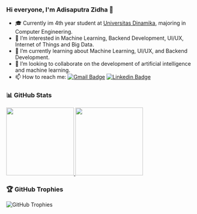 ### Hi everyone, I'm Adisaputra Zidha 👋

- 🎓 Currently im 4th year student at [Universitas Dinamika](https://dinamika.ac.id), majoring in Computer Engineering.
- 👀 I’m interested in Machine Learning, Backend Development, UI/UX, Internet of Things and Big Data.
- 🌱 I’m currently learning about Machine Learning, UI/UX, and Backend Development.
- 👯 I’m looking to collaborate on the development of artificial intelligence and machine learning.
- 📫 How to reach me: 
  [![Gmail Badge](https://img.shields.io/badge/-Email-c14438?style=flat&logo=Gmail&logoColor=white&link=mailto:hi.zidha@gmail.com)](mailto:hi.zidha@gmail.com)
  [![Linkedin Badge](https://img.shields.io/badge/-LinkedIn-0072b1?style=flat&logo=Linkedin&logoColor=white&link=https://www.linkedin.com/in/adisaputrazidha/)](https://www.linkedin.com/in/adisaputrazidha/)

### 📊 GitHub Stats
<p align="left">
<a href="https://github.com/hizidha">
  <img height="180em" src="https://github-readme-stats-eight-theta.vercel.app/api/top-langs/?username=hizidha&layout=compact&langs_count=8&theme=algolia"/>
  <img height="180em" src="https://github-readme-stats-eight-theta.vercel.app/api?username=hizidha&show_icons=true&theme=algolia&include_all_commits=true&count_private=true"/>
</a>
</p>

### 🏆 GitHub Trophies
![GitHub Trophies](https://github-trophies.vercel.app/?username=hizidha)


